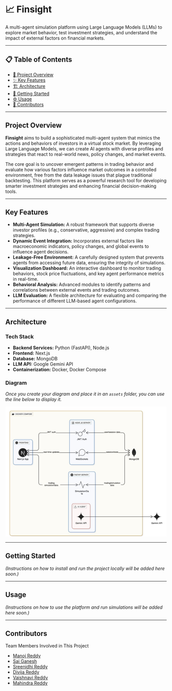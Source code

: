 # 📈 Finsight

A multi-agent simulation platform using Large Language Models (LLMs) to explore market behavior, test investment strategies, and understand the impact of external factors on financial markets.

---

## 📋 Table of Contents

- [🚀 Project Overview](#project-overview)
- [✨ Key Features](#key-features)
- [🏗️ Architecture](#architecture)
- [🏁 Getting Started](#getting-started)
- [⚙️ Usage](#usage)
- [🤝 Contributors](#contributors)

---

## Project Overview

**Finsight** aims to build a sophisticated multi-agent system that mimics the actions and behaviors of investors in a virtual stock market. By leveraging Large Language Models, we can create AI agents with diverse profiles and strategies that react to real-world news, policy changes, and market events.

The core goal is to uncover emergent patterns in trading behavior and evaluate how various factors influence market outcomes in a controlled environment, free from the data leakage issues that plague traditional backtesting. This platform serves as a powerful research tool for developing smarter investment strategies and enhancing financial decision-making tools.

---

## Key Features

- **Multi-Agent Simulation:** A robust framework that supports diverse investor profiles (e.g., conservative, aggressive) and complex trading strategies.
- **Dynamic Event Integration:** Incorporates external factors like macroeconomic indicators, policy changes, and global events to influence agent decisions.
- **Leakage-Free Environment:** A carefully designed system that prevents agents from accessing future data, ensuring the integrity of simulations.
- **Visualization Dashboard:** An interactive dashboard to monitor trading behaviors, stock price fluctuations, and key agent performance metrics in real-time.
- **Behavioral Analysis:** Advanced modules to identify patterns and correlations between external events and trading outcomes.
- **LLM Evaluation:** A flexible architecture for evaluating and comparing the performance of different LLM-based agent configurations.

---

## Architecture

### Tech Stack

- **Backend Services:** Python (FastAPI), Node.js
- **Frontend:** Next.js
- **Database:** MongoDB
- **LLM API:** Google Gemini API
- **Containerization:** Docker, Docker Compose

### Diagram

_Once you create your diagram and place it in an `assets` folder, you can use the line below to display it._

![Finsight Architecture Diagram](./assets/Architecture.jpg)

---

## Getting Started

_(Instructions on how to install and run the project locally will be added here soon.)_

---

## Usage

_(Instructions on how to use the platform and run simulations will be added here soon.)_

---

## Contributors

Team Members Involved in This Project

- [Manoj Reddy](https://github.com/Manojreddykamasani)
- [Sai Ganesh](https://github.com/VenkataSaiGaneshChavidi)
- [Sreenidhi Reddy](https://github.com/Sreenidhi09)
- [Divija Reddy](https://github.com/divijareddy15)
- [Vaishnavi Reddy](https://github.com/vaishnavireddy-776)
- [Mahindra Reddy](https://github.com/Mahindra191)
